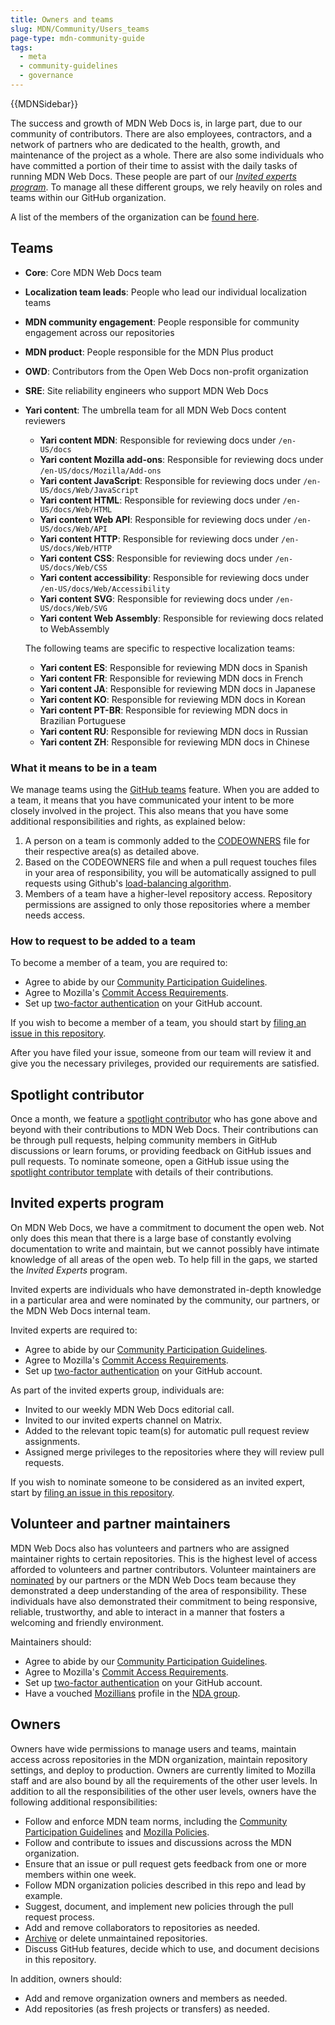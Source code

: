 ```yaml
---
title: Owners and teams
slug: MDN/Community/Users_teams
page-type: mdn-community-guide
tags:
  - meta
  - community-guidelines
  - governance
---
```


{{MDNSidebar}}

The success and growth of MDN Web Docs is, in large part, due to our community of contributors. There are also employees, contractors, and a network of partners who are dedicated to the health, growth, and maintenance of the project as a whole. There are also some individuals who have committed a portion of their time to assist with the daily tasks of running MDN Web Docs. These people are part of our [_Invited experts program_](#invited_experts). To manage all these different groups, we rely heavily on roles and teams within our GitHub organization.

A list of the members of the organization can be [found here](https://github.com/orgs/mdn/people).

## Teams

- **Core**: Core MDN Web Docs team
- **Localization team leads**: People who lead our individual localization teams
- **MDN community engagement**: People responsible for community engagement across our repositories
- **MDN product**: People responsible for the MDN Plus product
- **OWD**: Contributors from the Open Web Docs non-profit organization
- **SRE**: Site reliability engineers who support MDN Web Docs
- **Yari content**: The umbrella team for all MDN Web Docs content reviewers

  - **Yari content MDN**: Responsible for reviewing docs under `/en-US/docs`
  - **Yari content Mozilla add-ons**: Responsible for reviewing docs under `/en-US/docs/Mozilla/Add-ons`
  - **Yari content JavaScript**: Responsible for reviewing docs under `/en-US/docs/Web/JavaScript`
  - **Yari content HTML**: Responsible for reviewing docs under `/en-US/docs/Web/HTML`
  - **Yari content Web API**: Responsible for reviewing docs under `/en-US/docs/Web/API`
  - **Yari content HTTP**: Responsible for reviewing docs under `/en-US/docs/Web/HTTP`
  - **Yari content CSS**: Responsible for reviewing docs under `/en-US/docs/Web/CSS`
  - **Yari content accessibility**: Responsible for reviewing docs under `/en-US/docs/Web/Accessibility`
  - **Yari content SVG**: Responsible for reviewing docs under `/en-US/docs/Web/SVG`
  - **Yari content Web Assembly**: Responsible for reviewing docs related to WebAssembly

  The following teams are specific to respective localization teams:

  - **Yari content ES**: Responsible for reviewing MDN docs in Spanish
  - **Yari content FR**: Responsible for reviewing MDN docs in French
  - **Yari content JA**: Responsible for reviewing MDN docs in Japanese
  - **Yari content KO**: Responsible for reviewing MDN docs in Korean
  - **Yari content PT-BR**: Responsible for reviewing MDN docs in Brazilian Portuguese
  - **Yari content RU**: Responsible for reviewing MDN docs in Russian
  - **Yari content ZH**: Responsible for reviewing MDN docs in Chinese

### What it means to be in a team

We manage teams using the [GitHub teams](https://docs.github.com/en/organizations/organizing-members-into-teams/about-teams) feature. When you are added to a team, it means that you have communicated your intent to be more closely involved in the project. This also means that you have some additional responsibilities and rights, as explained below:

1. A person on a team is commonly added to the [CODEOWNERS](https://github.com/mdn/content/blob/main/.github/CODEOWNERS) file for their respective area(s) as detailed above.
2. Based on the CODEOWNERS file and when a pull request touches files in your area of responsibility, you will be automatically assigned to pull requests using Github's [load-balancing algorithm](https://docs.github.com/en/organizations/organizing-members-into-teams/managing-code-review-settings-for-your-team#routing-algorithms).
3. Members of a team have a higher-level repository access. Repository permissions are assigned to only those repositories where a member needs access.

### How to request to be added to a team

To become a member of a team, you are required to:

- Agree to abide by our [Community Participation Guidelines](https://www.mozilla.org/en-US/about/governance/policies/participation/).
- Agree to Mozilla's [Commit Access Requirements](https://www.mozilla.org/en-US/about/governance/policies/commit/requirements/).
- Set up [two-factor authentication](https://docs.github.com/en/authentication/securing-your-account-with-two-factor-authentication-2fa/configuring-two-factor-authentication) on your GitHub account.

If you wish to become a member of a team, you should start by [filing an issue in this repository](https://github.com/mdn/mdn/issues/new/choose).

After you have filed your issue, someone from our team will review it and give you the necessary privileges, provided our requirements are satisfied.

## Spotlight contributor

Once a month, we feature a [spotlight contributor](https://github.com/mdn/mdn-contributor-spotlight) who has gone above and beyond with their contributions to MDN Web Docs.
Their contributions can be through pull requests, helping community members in GitHub discussions or learn forums, or providing feedback on GitHub issues and pull requests.
To nominate someone, open a GitHub issue using the [spotlight contributor template](https://github.com/mdn/mdn/issues/new/choose) with details of their contributions.

## Invited experts program

On MDN Web Docs, we have a commitment to document the open web. Not only does this mean that there is a large base of constantly evolving documentation to write and maintain, but we cannot possibly have intimate knowledge of all areas of the open web. To help fill in the gaps, we started the _Invited Experts_ program.

Invited experts are individuals who have demonstrated in-depth knowledge in a particular area and were nominated by the community, our partners, or the MDN Web Docs internal team.

Invited experts are required to:

- Agree to abide by our [Community Participation Guidelines](https://www.mozilla.org/en-US/about/governance/policies/participation/).
- Agree to Mozilla's [Commit Access Requirements](https://www.mozilla.org/en-US/about/governance/policies/commit/requirements/).
- Set up [two-factor authentication](https://docs.github.com/en/authentication/securing-your-account-with-two-factor-authentication-2fa/configuring-two-factor-authentication) on your GitHub account.

As part of the invited experts group, individuals are:

- Invited to our weekly MDN Web Docs editorial call.
- Invited to our invited experts channel on Matrix.
- Added to the relevant topic team(s) for automatic pull request review assignments.
- Assigned merge privileges to the repositories where they will review pull requests.

If you wish to nominate someone to be considered as an invited expert, start by [filing an issue in this repository](https://github.com/mdn/mdn/issues/new/choose).

## Volunteer and partner maintainers

MDN Web Docs also has volunteers and partners who are assigned maintainer rights to certain repositories. This is the highest level of access afforded to volunteers and partner contributors. Volunteer maintainers are [nominated](https://github.com/mdn/mdn/issues/new/choose) by our partners or the MDN Web Docs team because they demonstrated a deep understanding of the area of responsibility. These individuals have also demonstrated their commitment to being responsive, reliable, trustworthy, and able to interact in a manner that fosters a welcoming and friendly environment.

Maintainers should:

- Agree to abide by our [Community Participation Guidelines](https://www.mozilla.org/en-US/about/governance/policies/participation/).
- Agree to Mozilla's [Commit Access Requirements](https://www.mozilla.org/en-US/about/governance/policies/commit/requirements/).
- Set up [two-factor authentication](https://docs.github.com/en/authentication/securing-your-account-with-two-factor-authentication-2fa/configuring-two-factor-authentication) on your GitHub account.
- Have a vouched [Mozillians](https://people.mozilla.org) profile in the [NDA group](https://people.mozilla.org/a/nda/).

## Owners

Owners have wide permissions to manage users and teams, maintain access across repositories in the MDN organization, maintain repository settings, and deploy to production. Owners are currently limited to Mozilla staff and are also bound by all the requirements of the other user levels. In addition to all the responsibilities of the other user levels, owners have the following additional responsibilities:

- Follow and enforce MDN team norms, including the [Community Participation Guidelines](https://www.mozilla.org/en-US/about/governance/policies/participation/) and [Mozilla Policies](https://www.mozilla.org/en-US/about/governance/policies/).
- Follow and contribute to issues and discussions across the MDN organization.
- Ensure that an issue or pull request gets feedback from one or more members within one week.
- Follow MDN organization policies described in this repo and lead by example.
- Suggest, document, and implement new policies through the pull request process.
- Add and remove collaborators to repositories as needed.
- [Archive](https://help.github.com/articles/about-archiving-repositories/) or delete unmaintained repositories.
- Discuss GitHub features, decide which to use, and document decisions in this repository.

In addition, owners should:

- Add and remove organization owners and members as needed.
- Add repositories (as fresh projects or transfers) as needed.
